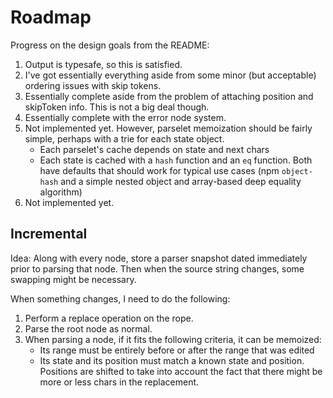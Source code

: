 # Roadmap

Progress on the design goals from the README:

1. Output is typesafe, so this is satisfied.
2. I've got essentially everything aside from some minor (but acceptable) ordering issues with skip tokens.
3. Essentially complete aside from the problem of attaching position and skipToken info. This is not a big deal though.
4. Essentially complete with the error node system.
5. Not implemented yet. However, parselet memoization should be fairly simple, perhaps with a trie for each state object.
   - Each parselet's cache depends on state and next chars
   - Each state is cached with a `hash` function and an `eq` function. Both have defaults that should work for typical use cases (npm `object-hash` and a simple nested object and array-based deep equality algorithm)
6. Not implemented yet.

## Incremental

Idea: Along with every node, store a parser snapshot dated immediately prior to parsing that node. Then when the source string changes, some swapping might be necessary.

When something changes, I need to do the following:

1. Perform a replace operation on the rope.
2. Parse the root node as normal.
3. When parsing a node, if it fits the following criteria, it can be memoized:
   - Its range must be entirely before or after the range that was edited
   - Its state and its position must match a known state and position. Positions are shifted to take into account the fact that there might be more or less chars in the replacement.
